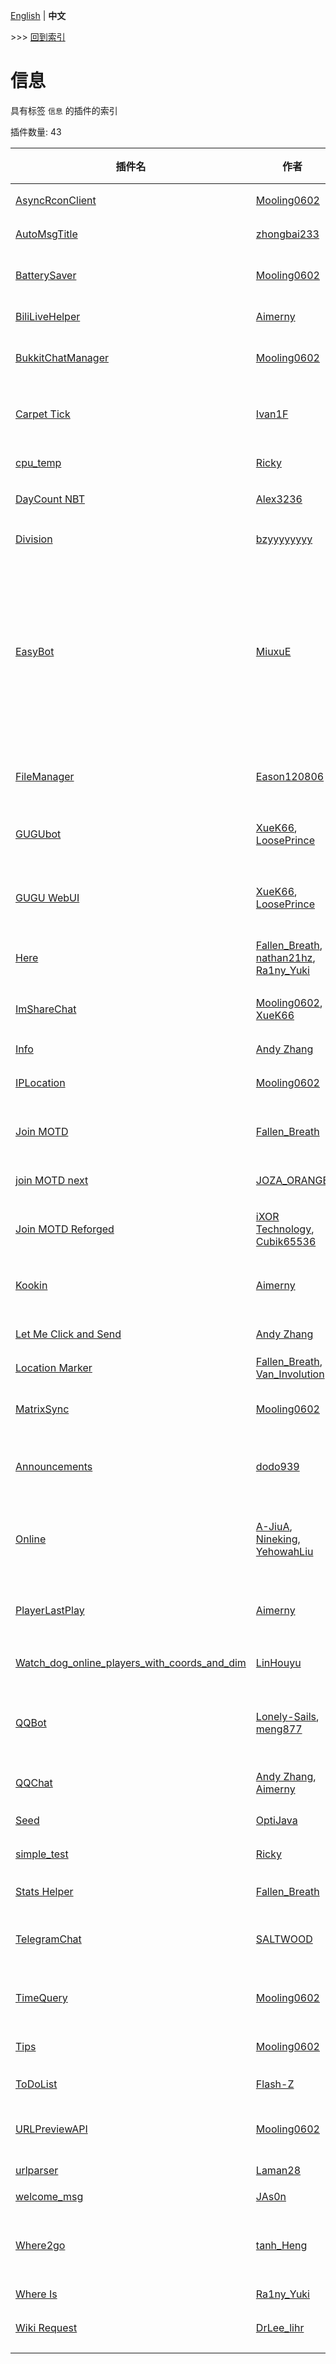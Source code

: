 [English](readme.md) | **中文**

\>\>\> [回到索引](/readme-zh_cn.md)

# 信息

具有标签 `信息` 的插件的索引

插件数量: 43

| 插件名 | 作者 | 描述 | 最近更新 | 标签 |
| --- | --- | --- | --- | --- |
| [AsyncRconClient](/plugins/async_rcon/readme-zh_cn.md) | [Mooling0602](https://github.com/Mooling0602) | 一个简单的异步RCON客户端。 | 2025/05/29 | [`API`](/labels/api/readme-zh_cn.md), [`信息`](/labels/information/readme-zh_cn.md) |
| [AutoMsgTitle](/plugins/auto_msg_title/readme-zh_cn.md) | [zhongbai233](https://github.com/zhongbai2333) | 在游戏某些区域自动弹出消息。 | 2025/08/22 | [`信息`](/labels/information/readme-zh_cn.md) |
| [BatterySaver](/plugins/battery_saver/readme-zh_cn.md) | [Mooling0602](https://github.com/Mooling0602) | 检查主机的电量并在其低位时自动关闭服务器。 | 2025/05/19 | [`工具`](/labels/tool/readme-zh_cn.md), [`信息`](/labels/information/readme-zh_cn.md) |
| [BiliLiveHelper](/plugins/bili_live_helper/readme-zh_cn.md) | [Aimerny](https://github.com/Aimerny) | 一个基于MCDR的b站直播助手 | 2025/02/06 | [`信息`](/labels/information/readme-zh_cn.md) |
| [BukkitChatManager](/plugins/bkchat_manager/readme-zh_cn.md) | [Mooling0602](https://github.com/Mooling0602) | 接管BukkitAPI服务端的游戏内聊天。 | 2025/02/06 | [`信息`](/labels/information/readme-zh_cn.md), [`管理`](/labels/management/readme-zh_cn.md) |
| [Carpet Tick](/plugins/carpet_tick/readme-zh_cn.md) | [Ivan1F](https://github.com/Ivan-1F) | 使用 Carpet Mod 的 /tick 指令获取服务器信息 | 2022/08/27 | [`信息`](/labels/information/readme-zh_cn.md) |
| [cpu_temp](/plugins/cpu_temp/readme-zh_cn.md) | [Ricky](https://github.com/R1ckyH) | 服务器温度警报插件。 | 2021/10/26 | [`信息`](/labels/information/readme-zh_cn.md) |
| [DayCount NBT](/plugins/daycount_nbt/readme-zh_cn.md) | [Alex3236](https://github.com/alex3236) | :calendar: 获取和输出服务器开服时间。 | 2022/10/01 | [`信息`](/labels/information/readme-zh_cn.md), [`API`](/labels/api/readme-zh_cn.md) |
| [Division](/plugins/division/readme-zh_cn.md) | [bzyyyyyyyy](https://github.com/bzyyyyyyyy) | 玩家分组和留言 | 2024/12/22 | [`工具`](/labels/tool/readme-zh_cn.md), [`信息`](/labels/information/readme-zh_cn.md) |
| [EasyBot](/plugins/easybot_mcdr/readme-zh_cn.md) | [MiuxuE](https://github.com/easybot-team) | 一款集消息同步、自定义命令、绑定管理、高级权限控制、群组互动、自定义模板支持以及自定义插件支持等全方位功能于一体的服务器管理工具，全方位优化游戏社区体验! | 2025/10/01 | [`信息`](/labels/information/readme-zh_cn.md), [`管理`](/labels/management/readme-zh_cn.md) |
| [FileManager](/plugins/file_manager/readme-zh_cn.md) | [Eason120806](https://github.com/Eason120806) | 游戏内服务器文件管理器 | 2025/06/20 | [`信息`](/labels/information/readme-zh_cn.md), [`工具`](/labels/tool/readme-zh_cn.md), [`管理`](/labels/management/readme-zh_cn.md) |
| [GUGUbot](/plugins/gugubot/readme-zh_cn.md) | [XueK66](https://github.com/XueK66), [LoosePrince](https://github.com/LoosePrince) | 一个QQ和MC互通的机器人（支持离线服务器） | 2025/10/05 | [`信息`](/labels/information/readme-zh_cn.md), [`管理`](/labels/management/readme-zh_cn.md) |
| [GUGU WebUI](/plugins/guguwebui/readme-zh_cn.md) | [XueK66](https://github.com/XueK66), [LoosePrince](https://github.com/LoosePrince) | 通过webui来管理所有插件、MCDR配置、在线安装、终端等多种功能 | 2025/09/27 | [`信息`](/labels/information/readme-zh_cn.md), [`管理`](/labels/management/readme-zh_cn.md) |
| [Here](/plugins/here/readme-zh_cn.md) | [Fallen_Breath](https://github.com/Fallen-Breath), [nathan21hz](https://github.com/nathan21hz), [Ra1ny_Yuki](https://github.com/Ra1ny-Yuki) | 显示坐标并高亮玩家 | 2021/11/05 | [`信息`](/labels/information/readme-zh_cn.md) |
| [ImShareChat](/plugins/im_share_chat/readme-zh_cn.md) | [Mooling0602](https://github.com/Mooling0602), [XueK66](https://github.com/XueK66) | 一个跨平台共享即时消息的MCDReforged插件。 | 2025/06/07 | [`工具`](/labels/tool/readme-zh_cn.md), [`信息`](/labels/information/readme-zh_cn.md) |
| [Info](/plugins/info/readme-zh_cn.md) | [Andy Zhang](https://github.com/AnzhiZhang) | 获取服务器信息 | 2025/08/24 | [`信息`](/labels/information/readme-zh_cn.md) |
| [IPLocation](/plugins/iploc/readme-zh_cn.md) | [Mooling0602](https://github.com/Mooling0602) | 使用多种API，在玩家上线时显示其IP归属地。 | 2024/12/24 | [`信息`](/labels/information/readme-zh_cn.md) |
| [Join MOTD](/plugins/join_motd/readme-zh_cn.md) | [Fallen_Breath](https://github.com/Fallen-Breath) | 当玩家加入游戏时向其发送欢迎信息 | 2025/06/19 | [`信息`](/labels/information/readme-zh_cn.md) |
| [join MOTD next](/plugins/join_motd_next/readme-zh_cn.md) | [JOZA_ORANGE](https://github.com/JOZA-ORANGE) | 在玩家加入游戏时向其发送更加多样的信息 | 2023/08/03 | [`信息`](/labels/information/readme-zh_cn.md) |
| [Join MOTD Reforged](/plugins/joinmotd_reforged/readme-zh_cn.md) | [iXOR Technology](https://github.com/iXORTech/), [Cubik65536](https://github.com/Cubik65536/) | 当玩家加入游戏时向其发送欢迎信息 | 2023/12/17 | [`信息`](/labels/information/readme-zh_cn.md) |
| [Kookin](/plugins/kookin/readme-zh_cn.md) | [Aimerny](https://github.com/Aimerny) | 一个使用KookAPI对接Kook机器人的MCDR插件 | 2025/02/06 | [`信息`](/labels/information/readme-zh_cn.md), [`管理`](/labels/management/readme-zh_cn.md) |
| [Let Me Click and Send](/plugins/let_me_click_and_send/readme-zh_cn.md) | [Andy Zhang](https://github.com/AnzhiZhang) | 允许在 1.19 点击发送任意信息 | 2023/02/25 | [`信息`](/labels/information/readme-zh_cn.md) |
| [Location Marker](/plugins/location_marker/readme-zh_cn.md) | [Fallen_Breath](https://github.com/Fallen-Breath), [Van_Involution](https://github.com/Van-Nya) | 一个服务端共享路标点管理器 | 2023/06/06 | [`信息`](/labels/information/readme-zh_cn.md) |
| [MatrixSync](/plugins/matrix_sync/readme-zh_cn.md) | [Mooling0602](https://github.com/Mooling0602) | 同步Matrix群组和线上游戏的消息。 | 2025/05/18 | [`工具`](/labels/tool/readme-zh_cn.md), [`信息`](/labels/information/readme-zh_cn.md) |
| [Announcements](/plugins/mcdr_announcements/readme-zh_cn.md) | [dodo939](https://github.com/yfy-dodo939) | A plugin running on MCDR to send announcements on time. | 2023/12/13 | [`信息`](/labels/information/readme-zh_cn.md) |
| [Online](/plugins/online/readme-zh_cn.md) | [A-JiuA](https://github.com/A-JiuA), [Nineking](https://github.com/NineKing32649163), [YehowahLiu](https://github.com/YehowahLiu) | 为群组服展示所有在线玩家, 同时提供了点击事件以便于快速切换子服 | 2021/09/07 | [`信息`](/labels/information/readme-zh_cn.md) |
| [PlayerLastPlay](/plugins/player_last_play/readme-zh_cn.md) | [Aimerny](https://github.com/Aimerny) | 记录与查询玩家最近游玩时间,方便检查服务器玩家活跃度 | 2025/04/23 | [`信息`](/labels/information/readme-zh_cn.md) |
| [Watch_dog_online_players_with_coords_and_dim](/plugins/player_watchdog/readme-zh_cn.md) | [LinHouyu](https://github.com/LinHouYu) | *无* | 2025/08/29 | [`管理`](/labels/management/readme-zh_cn.md), [`信息`](/labels/information/readme-zh_cn.md) |
| [QQBot](/plugins/qq_bot/readme-zh_cn.md) | [Lonely-Sails](https://github.com/Lonely-Sails), [meng877](https://github.com/meng877) | 一个基于 Nonebot2 的 Minecraft 服务器 QQ 机器人，支持多服使用 | 2025/07/09 | [`信息`](/labels/information/readme-zh_cn.md), [`管理`](/labels/management/readme-zh_cn.md) |
| [QQChat](/plugins/qq_chat/readme-zh_cn.md) | [Andy Zhang](https://github.com/AnzhiZhang), [Aimerny](https://github.com/Aimerny) | QQ 相关实用功能 | 2025/02/20 | [`信息`](/labels/information/readme-zh_cn.md), [`管理`](/labels/management/readme-zh_cn.md) |
| [Seed](/plugins/seed/readme-zh_cn.md) | [OptiJava](https://github.com/OptiJava) | 在没有op权限的情况下获取种子 | 2023/03/23 | [`信息`](/labels/information/readme-zh_cn.md) |
| [simple_test](/plugins/simple_test/readme-zh_cn.md) | [Ricky](https://github.com/R1ckyH) | 服务器基础自检插件。 | 2021/10/25 | [`信息`](/labels/information/readme-zh_cn.md) |
| [Stats Helper](/plugins/stats_helper/readme-zh_cn.md) | [Fallen_Breath](https://github.com/Fallen-Breath) | 一个 Minecraft 统计信息助手 | 2022/05/18 | [`工具`](/labels/tool/readme-zh_cn.md), [`信息`](/labels/information/readme-zh_cn.md) |
| [TelegramChat](/plugins/telegram_chat/readme-zh_cn.md) | [SALTWOOD](https://github.com/SALTWOOD) | 一个可扩展的 TG 机器人 | 2025/07/19 | [`API`](/labels/api/readme-zh_cn.md), [`信息`](/labels/information/readme-zh_cn.md), [`管理`](/labels/management/readme-zh_cn.md) |
| [TimeQuery](/plugins/time_query/readme-zh_cn.md) | [Mooling0602](https://github.com/Mooling0602) | 快速查询现实和游戏内的时间，并以24小时制显示。 | 2024/09/20 | [`信息`](/labels/information/readme-zh_cn.md) |
| [Tips](/plugins/tips/readme-zh_cn.md) | [Mooling0602](https://github.com/Mooling0602) | 向在线玩家发送随机提示。 | 2025/04/14 | [`信息`](/labels/information/readme-zh_cn.md) |
| [ToDoList](/plugins/todolist/readme-zh_cn.md) | [Flash-Z](https://github.com/Flash-Z) | ToDoList，待办清单 | 2023/03/19 | [`工具`](/labels/tool/readme-zh_cn.md), [`信息`](/labels/information/readme-zh_cn.md) |
| [URLPreviewAPI](/plugins/url_preview/readme-zh_cn.md) | [Mooling0602](https://github.com/Mooling0602) | 在游戏聊天中预览URL的文本或图片内容。 | 2025/03/09 | [`API`](/labels/api/readme-zh_cn.md), [`信息`](/labels/information/readme-zh_cn.md) |
| [urlparser](/plugins/urlparser/readme-zh_cn.md) | [Laman28](https://github.com/Lone-Air) | 一个游戏内的URL解析器 | 2025/06/06 | [`信息`](/labels/information/readme-zh_cn.md) |
| [welcome_msg](/plugins/welcome_msg/readme-zh_cn.md) | [JAs0n](https://github.com/JAs0n319) | 入服欢迎消息 | 2023/11/06 | [`信息`](/labels/information/readme-zh_cn.md) |
| [Where2go](/plugins/where2go/readme-zh_cn.md) | [tanh_Heng](https://github.com/tanhHeng) | 一个功能强大的位置插件，包含共享坐标点、查询玩家位置等功能 | 2025/07/28 | [`信息`](/labels/information/readme-zh_cn.md) |
| [Where Is](/plugins/where_is/readme-zh_cn.md) | [Ra1ny_Yuki](https://github.com/Ra1ny-Yuki) | 查询玩家的坐标 | 2025/08/17 | [`信息`](/labels/information/readme-zh_cn.md) |
| [Wiki Request](/plugins/wiki_request/readme-zh_cn.md) | [DrLee_lihr](https://github.com/DrLee-lihr) | 一个用来查MediaWiki的插件 | 2021/08/26 | [`信息`](/labels/information/readme-zh_cn.md) |

